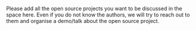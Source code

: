 Please add all the open source projects you want to be discussed in the space here.
Even if you do not know the authors, we will try to reach out to them and organise a demo/talk about the open source project.